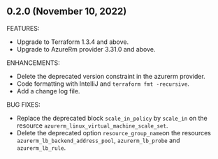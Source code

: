 ## 0.2.0 (November 10, 2022)

FEATURES:
* Upgrade to Terraform 1.3.4 and above.
* Upgrade to AzureRm provider 3.31.0 and above.

ENHANCEMENTS:
* Delete the deprecated version constraint in the azurerm provider.
* Code formatting with IntelliJ and `terraform fmt -recursive`.
* Add a change log file.

BUG FIXES:
* Replace the deprecated block `scale_in_policy` by `scale_in` on the resource `azurerm_linux_virtual_machine_scale_set`.
* Delete the deprecated option `resource_group_name`on the resources `azurerm_lb_backend_address_pool`, `azurerm_lb_probe` and `azurerm_lb_rule`.
